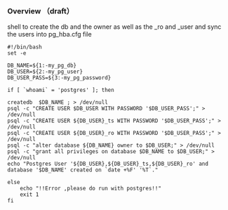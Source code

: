 
### Overview  （draft）
shell to create the db and the owner as well as the _ro and _user and sync the users into pg_hba.cfg file


```
#!/bin/bash
set -e

DB_NAME=${1:-my_pg_db}
DB_USER=${2:-my_pg_user}
DB_USER_PASS=${3:-my_pg_password}

if [ `whoami` = 'postgres' ]; then

createdb  $DB_NAME ; > /dev/null
psql -c "CREATE USER $DB_USER WITH PASSWORD '$DB_USER_PASS';" > /dev/null
psql -c "CREATE USER ${DB_USER}_ts WITH PASSWORD '$DB_USER_PASS';" > /dev/null
psql -c "CREATE USER ${DB_USER}_ro WITH PASSWORD '$DB_USER_PASS';" > /dev/null
psql -c "alter database ${DB_NAME} owner to $DB_USER;" > /dev/null
psql -c "grant all privileges on database $DB_NAME to $DB_USER;" > /dev/null
echo "Postgres User '${DB_USER},${DB_USER}_ts,${DB_USER}_ro' and database '$DB_NAME' created on `date +%F' '%T`."

else
    echo "!!Error ,please do run with postgres!!"
	exit 1
fi

```
